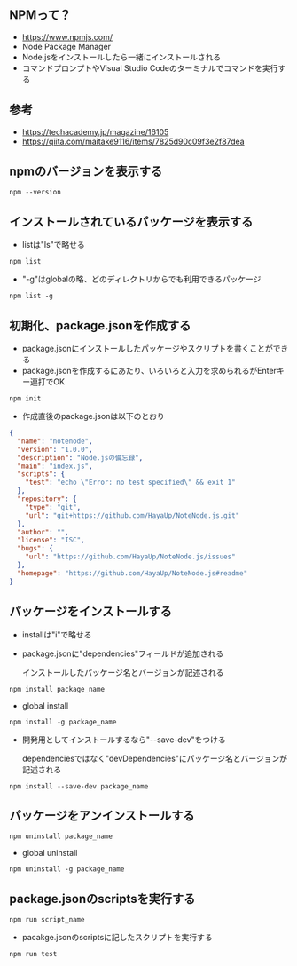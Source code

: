 ## NPMって？
- https://www.npmjs.com/
- Node Package Manager
- Node.jsをインストールしたら一緒にインストールされる
- コマンドプロンプトやVisual Studio Codeのターミナルでコマンドを実行する

## 参考
- https://techacademy.jp/magazine/16105
- https://qiita.com/maitake9116/items/7825d90c09f3e2f87dea

## npmのバージョンを表示する
```
npm --version
```

## インストールされているパッケージを表示する
- listは"ls"で略せる
```
npm list
```
- "-g"はglobalの略、どのディレクトリからでも利用できるパッケージ
```
npm list -g
```

## 初期化、package.jsonを作成する
- package.jsonにインストールしたパッケージやスクリプトを書くことができる
- package.jsonを作成するにあたり、いろいろと入力を求められるがEnterキー連打でOK
```
npm init
```
- 作成直後のpackage.jsonは以下のとおり
```json
{
  "name": "notenode",
  "version": "1.0.0",
  "description": "Node.jsの備忘録",
  "main": "index.js",
  "scripts": {
    "test": "echo \"Error: no test specified\" && exit 1"
  },
  "repository": {
    "type": "git",
    "url": "git+https://github.com/HayaUp/NoteNode.js.git"
  },
  "author": "",
  "license": "ISC",
  "bugs": {
    "url": "https://github.com/HayaUp/NoteNode.js/issues"
  },
  "homepage": "https://github.com/HayaUp/NoteNode.js#readme"
}
```

## パッケージをインストールする
- installは"i"で略せる
- package.jsonに"dependencies"フィールドが追加される

    インストールしたパッケージ名とバージョンが記述される
```
npm install package_name
```
- global install
```
npm install -g package_name
```
- 開発用としてインストールするなら"--save-dev"をつける

    dependenciesではなく"devDependencies"にパッケージ名とバージョンが記述される
```
npm install --save-dev package_name
```

## パッケージをアンインストールする
```
npm uninstall package_name
```
- global uninstall
```
npm uninstall -g package_name
```

## package.jsonのscriptsを実行する
```
npm run script_name
```
- pacakge.jsonのscriptsに記したスクリプトを実行する
```
npm run test
```